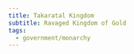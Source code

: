 ```yaml
---
title: Takaratal Kingdom
subtitle: Ravaged Kingdom of Gold
tags:
  - government/monarchy
---
```

